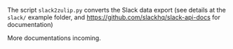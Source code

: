 The script `slack2zulip.py` converts the Slack data export (see details at the
`slack/` example folder, and https://github.com/slackhq/slack-api-docs for
documentation)

More documentations incoming.
